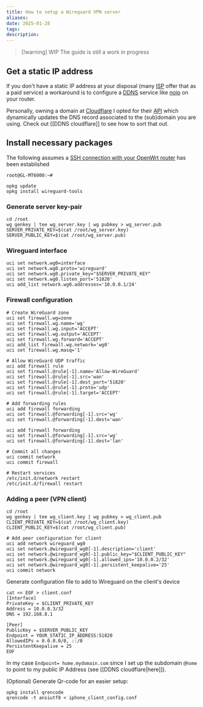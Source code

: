 ```yaml
---
title: How to setup a Wireguard VPN server 
aliases: 
date: 2025-01-28
tags: 
description:
---
```


>[!warning] WIP
> The guide is still a work in progress

## Get a static IP address

If you don't have a static IP address at your disposal (many [ISP](https://en.wikipedia.org/wiki/Internet_service_provider) offer that as a paid service) a workaround is to configure a [DDNS](https://en.wikipedia.org/wiki/Dynamic_DNS) service like [noip](https://www.noip.com/) on your router. 

Personally, owning a domain at [Cloudflare](https://www.cloudflare.com/) I opted for their [API](https://developers.cloudflare.com/api/resources/dns/subresources/records/methods/update/) which dynamically updates the DNS record associated to the (sub)domain you are using. Check out [[DDNS cloudflare]] to see how to sort that out.
## Install necessary packages
The following assumes a [SSH connection with your OpenWrt router](https://openwrt.org/docs/guide-quick-start/sshadministration#ssh_access_for_newcomers) has been established
```shell
root@GL-MT6000:~#
```

```shell
opkg update
opkg install wireguard-tools
```
### Generate server key-pair
```shell
cd /root
wg genkey | tee wg_server.key | wg pubkey > wg_server.pub
SERVER_PRIVATE_KEY=$(cat /root/wg_server.key)
SERVER_PUBLIC_KEY=$(cat /root/wg_server.pub)
```
### Wireguard interface

```shell
uci set network.wg0=interface
uci set network.wg0.proto='wireguard'
uci set network.wg0.private_key="$SERVER_PRIVATE_KEY"
uci set network.wg0.listen_port='51820'
uci add_list network.wg0.addresses='10.0.0.1/24'
```

### Firewall configuration
```shell
# Create WireGuard zone
uci set firewall.wg=zone
uci set firewall.wg.name='wg'
uci set firewall.wg.input='ACCEPT'
uci set firewall.wg.output='ACCEPT'
uci set firewall.wg.forward='ACCEPT'
uci add_list firewall.wg.network='wg0'
uci set firewall.wg.masq='1'

# Allow WireGuard UDP traffic
uci add firewall rule
uci set firewall.@rule[-1].name='Allow-WireGuard'
uci set firewall.@rule[-1].src='wan'
uci set firewall.@rule[-1].dest_port='51820'
uci set firewall.@rule[-1].proto='udp'
uci set firewall.@rule[-1].target='ACCEPT'

# Add forwarding rules
uci add firewall forwarding
uci set firewall.@forwarding[-1].src='wg'
uci set firewall.@forwarding[-1].dest='wan'

uci add firewall forwarding
uci set firewall.@forwarding[-1].src='wg'
uci set firewall.@forwarding[-1].dest='lan'

# Commit all changes
uci commit network
uci commit firewall

# Restart services
/etc/init.d/network restart
/etc/init.d/firewall restart
```
### Adding a peer (VPN client)

```shell
cd /root
wg genkey | tee wg_client.key | wg pubkey > wg_client.pub
CLIENT_PRIVATE_KEY=$(cat /root/wg_client.key)
CLIENT_PUBLIC_KEY=$(cat /root/wg_client.pub)
```
```shell
# Add peer configuration for client
uci add network wireguard_wg0
uci set network.@wireguard_wg0[-1].description='client'
uci set network.@wireguard_wg0[-1].public_key="$CLIENT_PUBLIC_KEY"
uci set network.@wireguard_wg0[-1].allowed_ips='10.0.0.2/32'
uci set network.@wireguard_wg0[-1].persistent_keepalive='25'
uci commit network
```
Generate configuration file to add to Wireguard on the client's device
```shell
cat << EOF > client.conf
[Interface]
PrivateKey = $CLIENT_PRIVATE_KEY
Address = 10.0.0.3/32
DNS = 192.168.8.1

[Peer]
PublicKey = $SERVER_PUBLIC_KEY
Endpoint = YOUR_STATIC_IP_ADDRESS:51820
AllowedIPs = 0.0.0.0/0, ::/0
PersistentKeepalive = 25
EOF
```
In my case `Endpoint= home.mydomain.com` since I set up the subdomain `@home` to point to my public IP Address (see [[DDNS cloudflare|here]]).

(Optional) Generate Qr-code for an easier setup:
```shell
opkg install qrencode
qrencode -t ansiutf8 < iphone_client_config.conf
```
